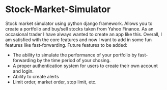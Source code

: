 # Stock-Market-Simulator
Stock market simulator using python django framework. 
Allows you to create a portfolio and buy/sell stocks taken from Yahoo Finance. 
As an occasional trader I have always wanted to create an app like this. Overall, I am satisfied with the core features and now I want to add in some fun features like fast-forwarding. 
Future features to be added:
- The ability to simulate the performance of your portfolio by fast-forwarding by the time period of your chosing.
- A proper authentication system for users to create their own account and login. 
- Ability to create alerts
- Limit order, market order, stop limit, etc. 
